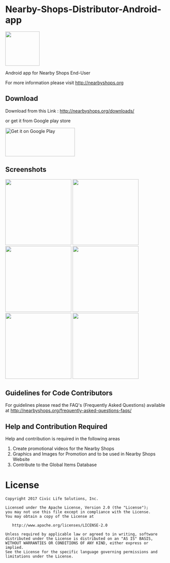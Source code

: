 Nearby-Shops-Distributor-Android-app
====================================

<img src="https://i1.wp.com/nearbyshops.org/wp-content/uploads/2017/02/backdrop_play_store.png" width="108">


Android app for Nearby Shops End-User 

For more information please visit http://nearbyshops.org


Download
--------

Download from this Link : http://nearbyshops.org/downloads/

or get it from Google play store

<a href="https://play.google.com/store/apps/details?id=org.nearbyshops.enduserapp&amp;hl=en&amp;pcampaignid=MKT-Other-global-all-co-prtnr-py-PartBadge-Mar2515-1"><img class="alignnone" src="https://play.google.com/intl/en_us/badges/images/generic/en_badge_web_generic.png" alt="Get it on Google Play" width="219" height="90" /></a>




Screenshots
-----------


<img src="https://i2.wp.com/nearbyshops.org/wp-content/uploads/2017/02/Screenshot_20170210-214201.png" width="208">
<img src="https://github.com/SumeetMoray/Nearby-Shops-Global-items-Database-app/blob/master/screenshots/gidb-item-categories-browse.png" width="208">
<img src="https://github.com/SumeetMoray/Nearby-Shops-Global-items-Database-app/blob/master/screenshots/gidb-items-browse.png" width="208">
<img src="https://github.com/SumeetMoray/Nearby-Shops-Global-items-Database-app/blob/master/screenshots/gidb-items-by-category.png" width="208">


<img src="https://i2.wp.com/nearbyshops.org/wp-content/uploads/2017/02/Screenshot_20170210-214209.png" width="208">
<img src="https://i2.wp.com/nearbyshops.org/wp-content/uploads/2017/02/Screenshot_20170224-075254.png" width="208">






Guidelines for Code Contributors
--------------------------------

For guidelines please read the FAQ's (Frequently Asked Questions) available at 
http://nearbyshops.org/frequently-asked-questions-faqs/


Help and Contribution Required
------------------------------

Help and contribution is required in the following areas

1. Create promotional videos for the Nearby Shops
2. Graphics and Images for Promotion and to be used in Nearby Shops Website
3. Contribute to the Global Items Database






License
=======

    Copyright 2017 Civic Life Solutions, Inc.

    Licensed under the Apache License, Version 2.0 (the "License");
    you may not use this file except in compliance with the License.
    You may obtain a copy of the License at

       http://www.apache.org/licenses/LICENSE-2.0

    Unless required by applicable law or agreed to in writing, software
    distributed under the License is distributed on an "AS IS" BASIS,
    WITHOUT WARRANTIES OR CONDITIONS OF ANY KIND, either express or implied.
    See the License for the specific language governing permissions and
    limitations under the License.


